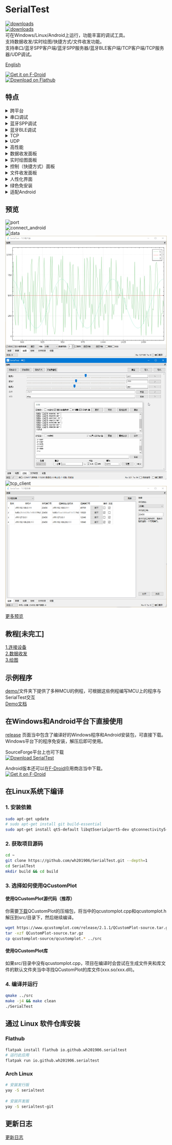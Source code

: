# SerialTest
[![downloads](https://img.shields.io/github/downloads/wh201906/SerialTest/total?label=GitHub%E4%B8%8B%E8%BD%BD%E9%87%8F)](https://github.com/wh201906/SerialTest/releases)  
[![downloads](https://img.shields.io/sourceforge/dt/serialtest.svg?label=SourceForge%E4%B8%8B%E8%BD%BD%E9%87%8F)](https://sourceforge.net/projects/serialtest/)  
可在Windows/Linux/Android上运行，功能丰富的调试工具。  
支持数据收发/实时绘图/快捷方式/文件收发功能。  
支持串口/蓝牙SPP客户端/蓝牙SPP服务器/蓝牙BLE客户端/TCP客户端/TCP服务器/UDP调试。  

[English](../../README.md)  

[<img src="https://fdroid.gitlab.io/artwork/badge/get-it-on-zh-cn.png"
     alt="Get it on F-Droid"
     height="80">](https://f-droid.org/zh_Hans/packages/priv.wh201906.serialtest/)  
[<img src="https://flathub.org/assets/badges/flathub-badge-en.png"
     alt="Download on Flathub"
     height="60">](https://flathub.org/apps/io.github.wh201906.serialtest)  

## 特点

<details>
<summary>跨平台</summary>

+ 支持Windows/Linux/Android
+ 理论上可支持MacOS

</details>

<details>
<summary>串口调试</summary>

+ 显示系统所有可用串口及参数，无需打开设备管理器/查看dmesg
+ 可以设置波特率，数据位，停止位，校验方式，流控方式，可在串口打开时实时更改  
+ 可以控制DTR, RTS信号，显示CTS, DSR, DCD, RI(RNG)信号
+ 保存上一次连接的参数
+ 按照端口名或设备ID保存连接时参数，快速重设连接参数
+ (Android端只支持形如`/dev/ttyXXX`的硬件串口)
+ (若需在Android端使用USB串口设备，可参考[该解决方案](https://github.com/wh201906/SerialTest/discussions/11#discussioncomment-5892063))

</details>

<details>
<summary>蓝牙SPP调试</summary>

+ 支持常见的串口透传模块(HC-05, HC-06, JDY-34, ...)
+ 支持PC到手机，PC到PC，手机到手机之间的通信
+ 支持客户端(主机)模式/服务端(从机)模式，可主动连接设备或被设备连接
+ 服务端模式可被多个设备连接，可配置每个设备的收发状态，可断开任意设备
+ 支持多个蓝牙适配器（实验性功能）

</details>

<details>
<summary>蓝牙BLE调试</summary>

+ 支持显示已连接设备的所有服务（Service），特征值（Characteristic）和描述符（Descriptor），支持嵌套服务
+ 接收和发送可使用不同的服务

</details>

<details>
<summary>TCP</summary>

+ 支持IPv4/IPv6
+ 客户端：支持指定出站IP和端口号
+ 客户端：远端地址可以是IP或者域名
+ 客户端：支持保存连接时参数并取名，快速重设连接参数
+ 服务端：支持在全部网卡或指定网卡上监听
+ 服务端：可被多个设备连接，可配置每个设备的收发状态，可断开任意设备

</details>

<details>
<summary>UDP</summary>

+ 支持IPv4/IPv6
+ 支持在全部网卡或指定网卡上监听
+ 支持保存连接时参数并取名，快速重设连接参数
+ 可在运行时直接改变目标远端地址和端口号

</details>

<details>
<summary>高性能</summary>

+ 快速响应：数据接收与UI更新分离，可通过关闭接收框实时显示进一步提速
+ 快速响应：耗时较长操作在独立线程当中完成，不阻塞UI
+ 低内存占用：关闭实时显示和绘图功能后接收字节数与内存消耗约为1:1

</details>

<details>
<summary>数据收发面板</summary>

+ 支持16进制显示, 切换过程中不改变原始数据(如\0)
+ 支持显示接收数据时间戳
+ 支持导出已选中文本/原始数据
+ 每次发送后可添加任意后缀(\n, \r\n, 文本，Hex数据)
+ 重复发送
+ 多种编码支持  
（UTF8/16/32, GB2312/GB18030, BIG5, KOI8-R, Shift_JIS, EUC-KR, [......](https://doc.qt.io/qt-5/qtextcodec.html#details)）
+ 支持转义字符  
（\r, \n, \t, \0, \123, \xFF, \uABCD, ...）
+ 可记录/忽略已发送数据
+ 可单独显示已发送数据/已接收数据

</details>

<details>
<summary>实时绘图面板</summary>

+ 对文本数据进行绘图，保持人类可读性
+ 可任意拖动画面，用滚轮自由缩放画面
+ 支持触摸屏缩放/拖动手势
+ 可跟随最新数据
+ 可同时绘制最多99条曲线
+ 多种X轴模式
+ 带图例，可改变曲线的名字和颜色
+ 可显示/隐藏曲线
+ 可以在收到指定数据后清空绘图区，也可手动清空
+ [提供STM32/Arduino/STC8例程以及数据转文本函数](../../demo/README.md)

</details>

<details>
<summary>控制（快捷方式）面板</summary>

+ 一键发送指定数据
+ 快速发送数值，用于调整参数
+ 支持发送16进制内容
+ 支持转义字符
+ 支持添加前缀后缀
+ 支持导入/导出

</details>

<details>
<summary>文件收发面板</summary>

+ 支持快速计算CRC32校验值
+ 发送：可配置自动暂停，每发送一定数量字节后暂停一段时间，便于接收方处理
+ 接收：可配置自动停止，在接收到指定数量字节后自动停止接收
+ CRC32计算和文件读写流程在独立的线程中运行，提高速度

</details>

<details>
<summary>人性化界面</summary>

+ 可在单个窗口上显示多个面板
+ 每个面板可拆分为子窗口
+ PC端支持窗口置顶
+ PC端支持设置窗口不透明度
+ PC端程序可多开，标题栏会显示当前工作模式
+ 可在状态栏查看当前连接参数，并快速断开/重连
+ 支持改变字体
+ 支持改变语言
+ 支持改变主题（含暗色主题）

</details>

<details>
<summary>绿色免安装</summary>

+ 仅产生单个配置文件
+ Windows版本不改变注册表项
+ 配置文件默认位于运行目录下，也可位于系统默认配置文件夹中
+ 支持导入/导出/清空配置文件
+ 支持清空连接历史记录，改变历史记录最大条数，减少空间占用

</details>

<details>
<summary>适配Android</summary>

+ 小屏适配：可设置强制横屏
+ 小屏适配：数据收发面板可仅显示已发送/已接收数据
+ 小屏适配：支持全屏模式
+ 绘图界面支持缩放/拖动手势
+ 支持分享文本到SerialTest并发送

</details>

## 预览
![port](../previews/port_zh_CN.png)  
![connect_android](../previews/connect_android_zh_CN.jpg)  
![data](../previews/data_zh_CN.png)  
![plot](../previews/plot_zh_CN.png)  
![ctrl](../previews/ctrl_zh_CN.png)  
![tcp_client](../previews/tcp_client_zh_CN.png)  
![tcp_server](../previews/tcp_server_zh_CN.png)  

[更多预览](../previews/previews_zh_CN.md)  

## 教程[未完工]
[1.连接设备](../tutorials/connect/connect_zh_CN.md)  
[2.数据收发](../tutorials/data/data_zh_CN.md)  
[3.绘图](../tutorials/plot/plot_zh_CN.md)  

## 示例程序
[demo/](https://github.com/wh201906/SerialTest/tree/master/demo)文件夹下提供了多种MCU的例程，可根据这些例程编写MCU上的程序与SerialTest交互  
[Demo文档](../../demo/README.md)  

## 在Windows和Android平台下直接使用
[release](https://github.com/wh201906/SerialTest/releases) 页面当中包含了编译好的Windows程序和Android安装包，可直接下载。Windows平台下的程序免安装，解压后即可使用。  

SourceForge平台上也可下载  
[![Download SerialTest](https://a.fsdn.com/con/app/sf-download-button)](https://sourceforge.net/projects/serialtest/files/latest/download)  

Android版本还可以在[F-Droid](https://f-droid.org/packages/priv.wh201906.serialtest/)应用商店当中下载。  
[<img src="https://fdroid.gitlab.io/artwork/badge/get-it-on-zh-cn.png"
     alt="Get it on F-Droid"
     height="80">](https://f-droid.org/zh_Hans/packages/priv.wh201906.serialtest/)  

## 在Linux系统下编译
### 1. 安装依赖
```bash
sudo apt-get update
# sudo apt-get install git build-essential
sudo apt-get install qt5-default libqt5serialport5-dev qtconnectivity5-dev  
```
### 2. 获取项目源码
```bash
cd ~
git clone https://github.com/wh201906/SerialTest.git --depth=1
cd SerialTest
mkdir build && cd build
```

### 3. 选择如何使用QCustomPlot
#### 使用QCustomPlot源代码（推荐）  
你需要[下载](https://www.qcustomplot.com/release/2.1.1/QCustomPlot-source.tar.gz)QCustomPlot的压缩包，将当中的qcustomplot.cpp和qcustomplot.h解压到src/目录下，然后继续编译。
```bash
wget https://www.qcustomplot.com/release/2.1.1/QCustomPlot-source.tar.gz
tar -xzf QCustomPlot-source.tar.gz
cp qcustomplot-source/qcustomplot.* ../src
```

#### 使用QCustomPlot库  
如果src/目录中没有qcustomplot.cpp，项目在编译时会尝试在生成文件夹和库文件的默认文件夹当中寻找QCustomPlot的库文件(xxx.so/xxx.dll)。
### 4. 编译并运行
```bash
qmake ../src
make -j4 && make clean
./SerialTest 
```

## 通过 Linux 软件仓库安装

### Flathub
```bash
flatpak install flathub io.github.wh201906.serialtest
# 运行此应用
flatpak run io.github.wh201906.serialtest
```

### Arch Linux
```bash
# 安装发行版
yay -S serialtest

# 安装开发版
yay -S serialtest-git
```

## 更新日志
[更新日志](../CHANGELOG/CHANGELOG_zh_CN.md)
